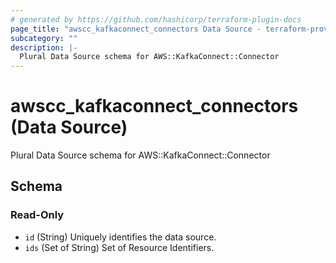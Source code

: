 ```yaml
---
# generated by https://github.com/hashicorp/terraform-plugin-docs
page_title: "awscc_kafkaconnect_connectors Data Source - terraform-provider-awscc"
subcategory: ""
description: |-
  Plural Data Source schema for AWS::KafkaConnect::Connector
---
```


# awscc_kafkaconnect_connectors (Data Source)

Plural Data Source schema for AWS::KafkaConnect::Connector



<!-- schema generated by tfplugindocs -->
## Schema

### Read-Only

- `id` (String) Uniquely identifies the data source.
- `ids` (Set of String) Set of Resource Identifiers.
